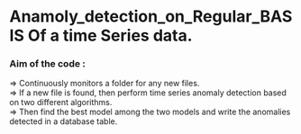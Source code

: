 # Anamoly_detection_on_Regular_BASIS Of a time Series data.
### Aim of the code :  
⇒ Continuously monitors a folder for any new files. <br>
⇒ If a new file is found, then perform time series anomaly detection based on two different algorithms. <br>
⇒ Then find the best model among the two models and write the anomalies detected in a database table.
